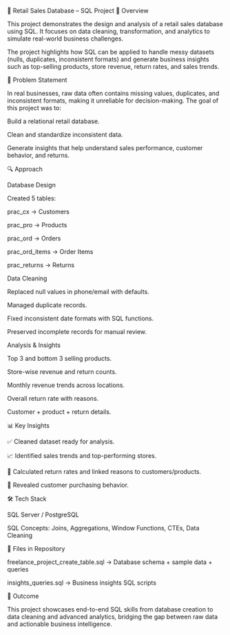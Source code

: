 🛒 Retail Sales Database – SQL Project
📌 Overview

This project demonstrates the design and analysis of a retail sales database using SQL. It focuses on data cleaning, transformation, and analytics to simulate real-world business challenges.

The project highlights how SQL can be applied to handle messy datasets (nulls, duplicates, inconsistent formats) and generate business insights such as top-selling products, store revenue, return rates, and sales trends.

🎯 Problem Statement

In real businesses, raw data often contains missing values, duplicates, and inconsistent formats, making it unreliable for decision-making.
The goal of this project was to:

Build a relational retail database.

Clean and standardize inconsistent data.

Generate insights that help understand sales performance, customer behavior, and returns.

🔍 Approach

Database Design

Created 5 tables:

prac_cx → Customers

prac_pro → Products

prac_ord → Orders

prac_ord_items → Order Items

prac_returns → Returns

Data Cleaning

Replaced null values in phone/email with defaults.

Managed duplicate records.

Fixed inconsistent date formats with SQL functions.

Preserved incomplete records for manual review.

Analysis & Insights

Top 3 and bottom 3 selling products.

Store-wise revenue and return counts.

Monthly revenue trends across locations.

Overall return rate with reasons.

Customer + product + return details.

📊 Key Insights

✅ Cleaned dataset ready for analysis.

📈 Identified sales trends and top-performing stores.

🔄 Calculated return rates and linked reasons to customers/products.

🛒 Revealed customer purchasing behavior.

🛠️ Tech Stack

SQL Server / PostgreSQL

SQL Concepts: Joins, Aggregations, Window Functions, CTEs, Data Cleaning

📂 Files in Repository

freelance_project_create_table.sql → Database schema + sample data + queries

insights_queries.sql → Business insights SQL scripts

🚀 Outcome

This project showcases end-to-end SQL skills from database creation to data cleaning and advanced analytics, bridging the gap between raw data and actionable business intelligence.
